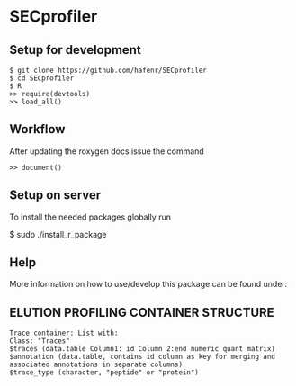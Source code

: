 # SECprofiler

## Setup for development

    $ git clone https://github.com/hafenr/SECprofiler
    $ cd SECprofiler
    $ R
    >> require(devtools)
    >> load_all()

    
## Workflow

After updating the roxygen docs issue the command

    >> document()


## Setup on server

   To install the needed packages globally run

   $ sudo ./install_r_package

## Help

More information on how to use/develop this package can be found under:  [](http://r-pkgs.had.co.nz/intro.html)

## ELUTION PROFILING CONTAINER STRUCTURE
    Trace container: List with:
    Class: "Traces"
    $traces (data.table Column1: id Column 2:end numeric quant matrix)
    $annotation (data.table, contains id column as key for merging and associated annotations in separate columns)
    $trace_type (character, "peptide" or "protein")
